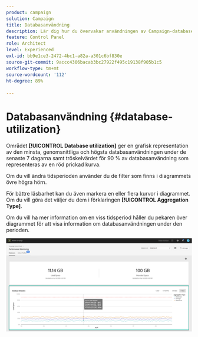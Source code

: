 ```yaml
---
product: campaign
solution: Campaign
title: Databasanvändning
description: Lär dig hur du övervakar användningen av Campaign-databasen på Kontrollpanelen.
feature: Control Panel
role: Architect
level: Experienced
exl-id: bb9e1ce3-2472-4bc1-a82a-a301c6bf830e
source-git-commit: 9accc4306bacab3bc27922f495c19138f905b1c5
workflow-type: tm+mt
source-wordcount: '112'
ht-degree: 89%

---
```


# Databasanvändning {#database-utilization}

Området **[!UICONTROL Database utilization]** ger en grafisk representation av den minsta, genomsnittliga och högsta databasanvändningen under de senaste 7 dagarna samt tröskelvärdet för 90 % av databasanvändning som representeras av en röd prickad kurva.

Om du vill ändra tidsperioden använder du de filter som finns i diagrammets övre högra hörn.

För bättre läsbarhet kan du även markera en eller flera kurvor i diagrammet. Om du vill göra det väljer du dem i förklaringen **[!UICONTROL Aggregation Type]**.

Om du vill ha mer information om en viss tidsperiod håller du pekaren över diagrammet för att visa information om databasanvändningen under den perioden.

![](assets/databases_dashboard_detail.png)
